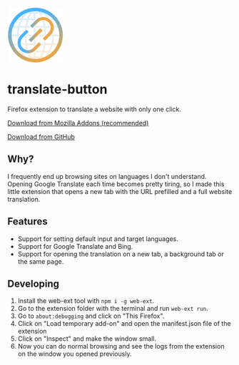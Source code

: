 <div align="left">
  <a href="https://github.com/martgnz/translate-button">
    <img src="icons/translate-button.svg" width="125" height="125">
  </a>

# translate-button

Firefox extension to translate a website with only one click.

[Download from Mozilla Addons (recommended)](https://addons.mozilla.org/en-GB/firefox/addon/simple-translate-button/)

[Download from GitHub](https://github.com/martgnz/translate-button/releases/latest)

## Why?

I frequently end up browsing sites on languages I don't understand. Opening Google Translate each time becomes pretty tiring, so I made this little extension that opens a new tab with the URL prefilled and a full website translation.

## Features

- Support for setting default input and target languages.
- Support for Google Translate and Bing.
- Support for opening the translation on a new tab, a background tab or the same page.

## Developing

1. Install the web-ext tool with `npm i -g web-ext`.
2. Go to the extension folder with the terminal and run `web-ext run`.
3. Go to `about:debugging` and click on "This Firefox".
4. Click on "Load temporary add-on" and open the manifest.json file of the extension
5. Click on "Inspect" and make the window small.
6. Now you can do normal browsing and see the logs from the extension on the window you opened previously.
